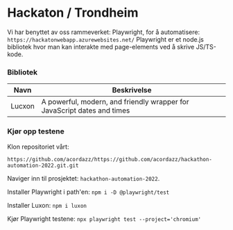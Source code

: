 
# Hackaton / Trondheim

Vi har benyttet av oss rammeverket: Playwright, for å automatisere: ```https://hackatonwebapp.azurewebsites.net/```
Playwright er et node.js bibliotek hvor man kan interakte med page-elements ved å skrive JS/TS-kode.

### Bibliotek

| Navn | Beskrivelse |
| ---  | ---     |
| Lucxon | A powerful, modern, and friendly wrapper for JavaScript dates and times |

### Kjør opp testene

Klon repositoriet vårt:

```https://github.com/acordazz/https://github.com/acordazz/hackathon-automation-2022.git.git```

Naviger inn til prosjektet: ```hackathon-automation-2022```.

Installer Playwright i path'en:
```npm i -D @playwright/test```

Installer Luxon:
```npm i luxon```

Kjør Playwright testene:
```npx playwright test --project='chromium'```